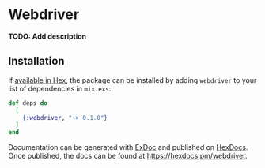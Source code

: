 # Webdriver

**TODO: Add description**

## Installation

If [available in Hex](https://hex.pm/docs/publish), the package can be installed
by adding `webdriver` to your list of dependencies in `mix.exs`:

```elixir
def deps do
  [
    {:webdriver, "~> 0.1.0"}
  ]
end
```

Documentation can be generated with [ExDoc](https://github.com/elixir-lang/ex_doc)
and published on [HexDocs](https://hexdocs.pm). Once published, the docs can
be found at <https://hexdocs.pm/webdriver>.

